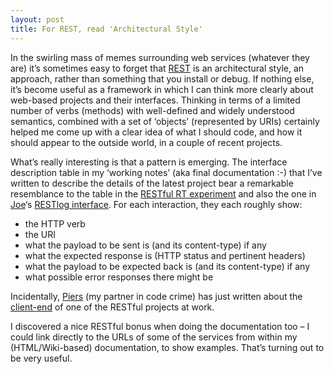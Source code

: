 ```yaml
---
layout: post
title: For REST, read 'Architectural Style'
---
```



In the swirling mass of memes surrounding web services (whatever they are) it’s sometimes easy to forget that [REST](http://internet.conveyor.com/RESTwiki/moin.cgi/FrontPage "The REST Wiki's front page") is an architectural style, an approach, rather than something that you install or debug. If nothing else, it’s become useful as a framework in which I can think more clearly about web-based projects and their interfaces. Thinking in terms of a limited number of verbs (methods) with well-defined and widely understood semantics, combined with a set of ‘objects’ (represented by URIs) certainly helped me come up with a clear idea of what I should code, and how it should appear to the outside world, in a couple of recent projects.

What’s really interesting is that a pattern is emerging. The interface description table in my ‘working notes’ (aka final documentation :-) that I’ve written to describe the details of the latest project bear a remarkable resemblance to the table in the [RESTful RT experiment](/space/RtRest) and also the one in [Joe](http://www.bitworking.org/)‘s [RESTlog interface](http://wellformedweb.org/RESTLog.cgi/5). For each interaction, they each roughly show:

- the HTTP verb
- the URI
- what the payload to be sent is (and its content-type) if any
- what the expected response is (HTTP status and pertinent headers)
- what the payload to be expected back is (and its content-type) if any
- what possible error responses there might be

Incidentally, [Piers](http://www.piersharding.com/) (my partner in code crime) has just written about the [client-end](http://www.piersharding.com/article.xml?mhttp) of one of the RESTful projects at work.

I discovered a nice RESTful bonus when doing the documentation too – I could link directly to the URLs of some of the services from within my (HTML/Wiki-based) documentation, to show examples. That’s turning out to be very useful.


